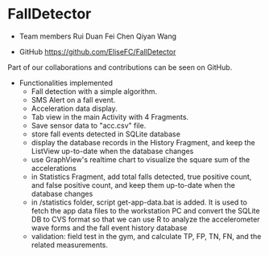 # FallDetector

* Team members
Rui Duan
Fei Chen
Qiyan Wang

* GitHub
https://github.com/EliseFC/FallDetector

Part of our collaborations and contributions can be seen on GitHub.

* Functionalities implemented
  - Fall detection with a simple algorithm.
  - SMS Alert on a fall event.
  - Acceleration data display.
  - Tab view in the main Activity with 4 Fragments.
  - Save sensor data to "acc.csv" file.
  - store fall events detected in SQLite database
  - display the database records in the History Fragment, and keep the ListView up-to-date when the database changes
  - use GraphView's realtime chart to visualize the square sum of the accelerations
  - in Statistics Fragment, add total falls detected, true positive count, and false positive count, and keep them up-to-date when the database changes
  - in /statistics folder, script get-app-data.bat is added. It is used to fetch the app data files to the workstation PC and convert the SQLite DB to CVS format so that we can use R to analyze the accelerometer wave forms and the fall event history database
  - validation: field test in the gym, and calculate TP, FP, TN, FN, and the related measurements.